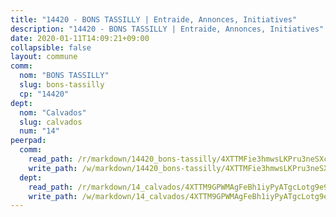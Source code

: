 ```yaml
---
title: "14420 - BONS TASSILLY | Entraide, Annonces, Initiatives"
description: "14420 - BONS TASSILLY | Entraide, Annonces, Initiatives"
date: 2020-01-11T14:09:21+09:00
collapsible: false
layout: commune
comm:
  nom: "BONS TASSILLY"
  slug: bons-tassilly
  cp: "14420"
dept:
  nom: "Calvados"
  slug: calvados
  num: "14"
peerpad:
  comm:
    read_path: /r/markdown/14420_bons-tassilly/4XTTMFie3hmwsLKPru3neSXcjEs5tHLGx8R1FaELtRNZAKpcB
    write_path: /w/markdown/14420_bons-tassilly/4XTTMFie3hmwsLKPru3neSXcjEs5tHLGx8R1FaELtRNZAKpcB-K3TgUcbbgZRav1nfm1tCFeJxzGdeNsjEndxmU7nRtvKeBhsT2sVszL293KVwGw2Zv8SUVcCk3EZ6eyNbEN4mhc7TFP5GPofC8M5PLYjPMTt4WgScfdNToM3LWZB72qmGatbnTzSf
  dept:
    read_path: /r/markdown/14_calvados/4XTTM9GPWMAgFeBh1iyPyATgcLotg9e9APJpQBEyY3RZiUwJ6
    write_path: /w/markdown/14_calvados/4XTTM9GPWMAgFeBh1iyPyATgcLotg9e9APJpQBEyY3RZiUwJ6-K3TgUXWJAT2cYJ9ZstQphkkm2za8um5GwwXsivqaDFTgbhMDcHaRXnT3h69szAqCyvWcFfDim5fkwc6CXdUtyvPpirbD1TPAb6xCxpPN6dR3zzDRe29YehQYbhZdjvZYkgztJYvi
---
```


